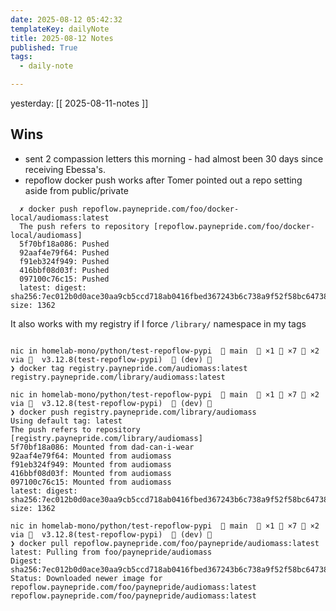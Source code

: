 ```yaml
---
date: 2025-08-12 05:42:32
templateKey: dailyNote
title: 2025-08-12 Notes
published: True
tags:
  - daily-note

---
```


yesterday: [[ 2025-08-11-notes ]]



## Wins

- sent 2 compassion letters this morning - had almost been 30 days since receiving Ebessa's.
- repoflow docker push works after Tomer pointed out a repo setting aside from public/private

```
  ✗ docker push repoflow.paynepride.com/foo/docker-local/audiomass:latest
  The push refers to repository [repoflow.paynepride.com/foo/docker-local/audiomass]
  5f70bf18a086: Pushed 
  92aaf4e79f64: Pushed 
  f91eb324f949: Pushed 
  416bbf08d03f: Pushed 
  097100c76c15: Pushed 
  latest: digest: sha256:7ec012b0d0ace30aa9cb5ccd718ab0416fbed367243b6c738a9f52f58bc64738 size: 1362

```

It also works with my registry if I force `/library/` namespace in my tags

```

nic in homelab-mono/python/test-repoflow-pypi   main   ×1  ×7  ×2 via   v3.12.8(test-repoflow-pypi)   (dev) 󰒄 
❯ docker tag registry.paynepride.com/audiomass:latest registry.paynepride.com/library/audiomass:latest         

nic in homelab-mono/python/test-repoflow-pypi   main   ×1  ×7  ×2 via   v3.12.8(test-repoflow-pypi)   (dev) 󰒄 
❯ docker push registry.paynepride.com/library/audiomass                                               
Using default tag: latest
The push refers to repository [registry.paynepride.com/library/audiomass]
5f70bf18a086: Mounted from dad-can-i-wear 
92aaf4e79f64: Mounted from audiomass 
f91eb324f949: Mounted from audiomass 
416bbf08d03f: Mounted from audiomass 
097100c76c15: Mounted from audiomass 
latest: digest: sha256:7ec012b0d0ace30aa9cb5ccd718ab0416fbed367243b6c738a9f52f58bc64738 size: 1362

nic in homelab-mono/python/test-repoflow-pypi   main   ×1  ×7  ×2 via   v3.12.8(test-repoflow-pypi)   (dev) 󰒄 
❯ docker pull repoflow.paynepride.com/foo/paynepride/audiomass:latest
latest: Pulling from foo/paynepride/audiomass
Digest: sha256:7ec012b0d0ace30aa9cb5ccd718ab0416fbed367243b6c738a9f52f58bc64738
Status: Downloaded newer image for repoflow.paynepride.com/foo/paynepride/audiomass:latest
repoflow.paynepride.com/foo/paynepride/audiomass:latest
```
